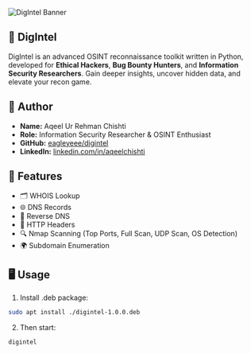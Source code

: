 ![DigIntel Banner](https://ucarecdn.com/68cbf751-302b-4789-9f06-291c1cd3dd7f/Screenshot_20250616_2344220.png)

## 🔎 **DigIntel** 

DigIntel is an advanced OSINT reconnaissance toolkit written in Python, developed for **Ethical Hackers**, **Bug Bounty Hunters**, and **Information Security Researchers**. Gain deeper insights, uncover hidden data, and elevate your recon game.

## 👤 Author

- **Name:** Aqeel Ur Rehman Chishti  
- **Role:** Information Security Researcher & OSINT Enthusiast  
- **GitHub:** [eagleyeee/digintel](https://github.com/eagleyeee/digintel)  
- **LinkedIn:** [linkedin.com/in/aqeelchishti](https://linkedin.com/in/aqeelchishti)  


## 🧰 Features

- 🗂️ WHOIS Lookup  
- 🌐 DNS Records  
- 🔁 Reverse DNS  
- 🧾 HTTP Headers  
- 🔍 Nmap Scanning (Top Ports, Full Scan, UDP Scan, OS Detection)  
- 🌍 Subdomain Enumeration


## 🖥️ Usage

1. Install .deb package:
```bash
sudo apt install ./digintel-1.0.0.deb
```

2. Then start:
```bash
digintel
```
